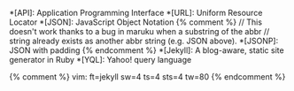 *[API]: Application Programming Interface
*[URL]: Uniform Resource Locator
*[JSON]: JavaScript Object Notation
{% comment %}
// This doesn't work thanks to a bug in maruku when a substring of the abbr
// string already exists as another abbr string (e.g. JSON above).
*[JSONP]: JSON with padding
{% endcomment %}
*[Jekyll]: A blog-aware, static site generator in Ruby
*[YQL]: Yahoo! query language

{% comment %}
vim: ft=jekyll sw=4 ts=4 sts=4 tw=80
{% endcomment %}
